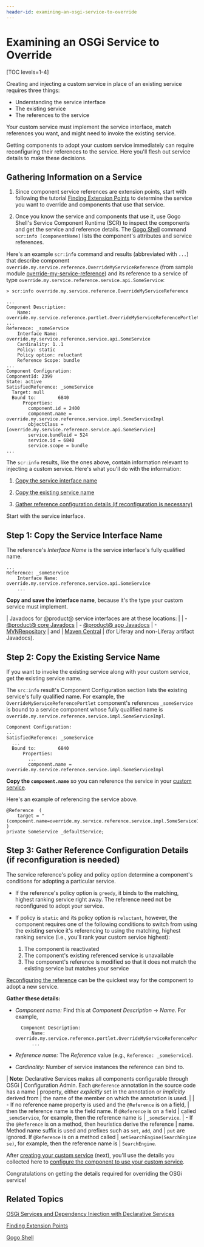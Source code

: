 ```yaml
---
header-id: examining-an-osgi-service-to-override
---
```


# Examining an OSGi Service to Override

[TOC levels=1-4]

Creating and injecting a custom service in place of an existing service requires
three things: 

- Understanding the service interface 
- The existing service 
- The references to the service 

Your custom service must implement the service interface, match
references you want, and might need to invoke the existing service. 

Getting components to adopt your custom service immediately can require
reconfiguring their references to the service. Here you'll flesh out service
details to make these decisions. 

## Gathering Information on a Service

1.  Since component service references are extension points, start with
    following the tutorial 
    [Finding Extension Points](/docs/7-1/tutorials/-/knowledge_base/t/finding-extension-points) 
    to determine the service you want to override and components that use that
    service. 

2.  Once you know the service and components that use it, use Gogo Shell's
    Service Component Runtime (SCR) to inspect the components and get the
    service and reference details. The 
    [Gogo Shell](/docs/7-1/reference/-/knowledge_base/r/using-the-felix-gogo-shell)
    command `scr:info [componentName]` lists the component's attributes and
    service references.

Here's an example `scr:info` command and results (abbreviated with `...`) that
describe component `override.my.service.reference.OverrideMyServiceReference`
(from sample module 
[override-my-service-reference](https://dev.liferay.com/documents/10184/656312/override-my-service-reference.zip))
and its reference to a service of type
`override.my.service.reference.service.api.SomeService`:

    > scr:info override.my.service.reference.OverrideMyServiceReference 

    ...
    Component Description:
        Name: override.my.service.reference.portlet.OverrideMyServiceReferencePortlet
    ...
    Reference: _someService
        Interface Name: override.my.service.reference.service.api.SomeService
        Cardinality: 1..1
        Policy: static
        Policy option: reluctant
        Reference Scope: bundle
    ...
    Component Configuration:
    ComponentId: 2399
    State: active
    SatisfiedReference: _someService
      Target: null
      Bound to:        6840
          Properties:
            component.id = 2400
            component.name = override.my.service.reference.service.impl.SomeServiceImpl
            objectClass = [override.my.service.reference.service.api.SomeService]
            service.bundleid = 524
            service.id = 6840
            service.scope = bundle
    ...
 
The `scr:info` results, like the ones above, contain information relevant to
injecting a custom service. Here's what you'll do with the information: 

1.  [Copy the service interface name](#step-1-copy-the-service-interface-name) 

2.  [Copy the existing service name](#step-2-copy-the-existing-service-name) 

3.  [Gather reference configuration details (if reconfiguration is necessary)](#step-3-gather-reference-configuration-details-if-reconfiguration-is-needed)

Start with the service interface. 

## Step 1: Copy the Service Interface Name

The reference's *Interface Name* is the service interface's fully qualified
name.

    ...
    Reference: _someService
        Interface Name: override.my.service.reference.service.api.SomeService
        ...

**Copy and save the interface name**, because it's the type your custom service
must implement.

| Javadocs for @product@ service interfaces are at these locations:
| 
| - [@product@ core Javadocs](@platform-ref@/7.1-latest/javadocs/)
| - [@product@ app Javadocs](@app-ref@)
| - [MVNRepository](https://mvnrepository.com/)
|   and
|   [Maven Central](https://search.maven.org/)
|   (for Liferay and non-Liferay artifact Javadocs).

## Step 2: Copy the Existing Service Name

If you want to invoke the existing service along with your custom service, get
the existing service name. 

The `src:info` result's Component Configuration section lists the existing
service's fully qualified name. For example, the
`OverrideMyServiceReferencePortlet` component's references `_someService` is
bound to a service component whose fully qualified name is
`override.my.service.reference.service.impl.SomeServiceImpl`. 

    Component Configuration:
    ...
    SatisfiedReference: _someService
      ...
      Bound to:        6840
          Properties:
            ...
            component.name = override.my.service.reference.service.impl.SomeServiceImpl

**Copy the `component.name`** so you can reference the service in your 
[custom service](/docs/7-1/tutorials/-/knowledge_base/t/creating-a-custom-osgi-service).

Here's an example of referencing the service above. 

    @Reference  (
        target = "(component.name=override.my.service.reference.service.impl.SomeServiceImpl)"
    )
    private SomeService _defaultService;

## Step 3: Gather Reference Configuration Details (if reconfiguration is needed)

The service reference's policy and policy option determine a component's
conditions for adopting a particular service.

- If the reference's policy option is `greedy`, it binds to the matching,
  highest ranking service right away. The reference need not be reconfigured to
  adopt your service. 

- If policy is `static` and its policy option is `reluctant`, however, the 
  component requires one of the following conditions to switch from using the
  existing service it's referencing to using the matching, highest ranking
  service (i.e., you'll rank your custom service highest):

   1. The component is reactivated
   2. The component's existing referenced service is unavailable
   3. The component's reference is modified so that it does not match the
      existing service but matches your service

[Reconfiguring the reference](/docs/7-1/tutorials/-/knowledge_base/t/reconfiguring-components-to-use-your-service)
can be the quickest way for the component to adopt a new service. 

**Gather these details:** 

- *Component name:* Find this at *Component Description* &rarr; *Name*. For example,

        Component Description:
            Name: override.my.service.reference.portlet.OverrideMyServiceReferencePortlet
            ...

- *Reference name:* The *Reference* value (e.g., `Reference: _someService`).

- *Cardinality:* Number of service instances the reference can bind to. 

| **Note**: Declarative Services makes all components configurable through OSGi
| Configuration Admin. Each `@Reference` annotation in the source code has a name
| property, either *explicitly* set in the annotation or *implicitly* derived from
| the name of the member on which the annotation is used.
| 
| -   If no reference name property is used and the `@Reference` is on a field,
|     then the reference name is the field name. If `@Reference` is on a field
|     called `_someService`, for example, then the reference name is
|     `_someService`.
| -   If the `@Reference` is on a method, then heuristics derive the reference
|     name. Method name suffix is used and prefixes such as `set`, `add`, and
|     `put` are ignored. If `@Reference` is on a method called
|     `setSearchEngine(SearchEngine se)`, for example, then the reference name is
|     `SearchEngine`.

After
[creating your custom service](/docs/7-1/tutorials/-/knowledge_base/t/creating-a-custom-osgi-service)
(next), you'll use the details you collected here to 
[configure the component to use your custom service](/docs/7-1/tutorials/-/knowledge_base/t/reconfiguring-components-to-use-your-service).

Congratulations on getting the details required for overriding the OSGi service! 

## Related Topics

[OSGi Services and Dependency Injection with Declarative Services](/docs/7-1/tutorials/-/knowledge_base/t/osgi-services-and-dependency-injection-with-declarative-services)

[Finding Extension Points](/docs/7-1/tutorials/-/knowledge_base/t/finding-extension-points)

[Gogo Shell](/docs/7-1/reference/-/knowledge_base/r/using-the-felix-gogo-shell)
